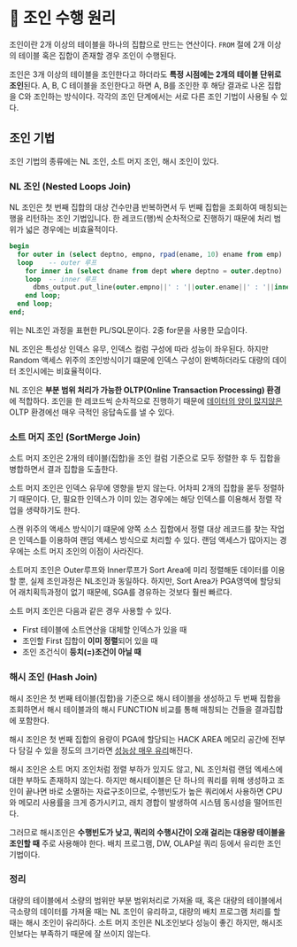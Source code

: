 # 🐬 조인 수행 원리

조인이란 2개 이상의 테이블을 하나의 집합으로 만드는 연산이다. `FROM` 절에 2개 이상의 테이블 혹은 집합이 존재할 경우 조인이 수행된다.

조인은 3개 이상의 테이블을 조인한다고 하더라도 **특정 시점에는 2개의 테이블 단위로 조인**된다. A, B, C 테이블을 조인한다고 하면 A, B를 조인한 후 해당 결과로 나온 집합을 C와 조인하는 방식이다. 각각의 조인 단계에서는 서로 다른 조인 기법이 사용될 수 있다.

## 조인 기법

조인 기법의 종류에는 NL 조인, 소트 머지 조인, 해시 조인이 있다.

### NL 조인 (Nested Loops Join)

NL 조인은 첫 번째 집합의 대상 건수만큼 반복하면서 두 번째 집합을 조회하여 매칭되는 행을 리턴하는 조인 기법입니다. 한 레코드(행)씩 순차적으로 진행하기 때문에 처리 범위가 넓은 경우에는 비효율적이다.

```sql
begin
  for outer in (select deptno, empno, rpad(ename, 10) ename from emp)
  loop    -- outer 루프
    for inner in (select dname from dept where deptno = outer.deptno)
    loop  -- inner 루프
      dbms_output.put_line(outer.empno||' : '||outer.ename||' : '||inner.dname);
    end loop;
  end loop;
end;
```

위는 NL조인 과정을 표현한 PL/SQL문이다. 2중 for문을 사용한 모습이다.

NL 조인은 특성상 인덱스 유무, 인덱스 컬럼 구성에 따라 성능이 좌우된다. 하지만 Random 액세스 위주의 조인방식이기 떄문에 인덱스 구성이 완벽하더라도 대량의 데이터 조인시에는 비효율적이다.

NL 조인은 **부분 범위 처리가 가능한 OLTP(Online Transaction Processing) 환경**에 적합하다. 조인을 한 레코드씩 순차적으로 진행하기 때문에 <u>데이터의 양이 많지않은</u> OLTP 환경에선 매우 극적인 응답속도를 낼 수 있다.

### 소트 머지 조인 (SortMerge Join)

소트 머지 조인은 2개의 테이블(집합)을 조인 컬럼 기준으로 모두 정렬한 후 두 집합을 병합하면서 결과 집합을 도출한다.

소트 머지 조인은 인덱스 유무에 영향을 받지 않는다. 어차피 2개의 집합을 몯두 정렬하기 때문이다. 단, 필요한 인덱스가 이미 있는 경우에는 해당 인덱스를 이용해서 정렬 작업을 생략하기도 한다.

스캔 위주의 액세스 방식이기 떄문에 양쪽 소스 집합에서 정렬 대상 레코드를 찾는 작업은 인덱스틑 이용하여 랜덤 액세스 방식으로 처리할 수 있다. 랜덤 액세스가 많아지는 경우에는 소트 머지 조인의 이점이 사라진다.

소트머지 조인은 Outer루프와 Inner루프가 Sort Area에 미리 정렬해둔 데이터를 이용할 뿐, 실제 조인과정은 NL조인과 동일하다. 하지만, Sort Area가 PGA영역에 할당되어 래치획득과정이 없기 때문에, SGA를 경유하는 것보다 훨씬 빠르다.

소트 머지 조인은 다음과 같은 경우 사용할 수 있다.

- First 테이블에 소트연산을 대체할 인덱스가 있을 때
- 조인할 First 집합이 **이미 정렬**되어 있을 때
- 조인 조건식이 **등치(=)조건이 아닐 때**

### 해시 조인 (Hash Join)

해시 조인은 첫 번째 테이블(집합)을 기준으로 해시 테이블을 생성하고 두 번째 집합을 조회하면서 해시 테이블과의 해시 FUNCTION 비교를 통해 매칭되는 건들을 결과집합에 포함한다.

해시 조인은 첫 번째 집합의 용량이 PGA에 할당되는 HACK AREA 메모리 공간에 전부 다 담길 수 있을 정도의 크기라면 <u>성능상 매우 유리</u>해진다. 

해시 조인은 소트 머지 조인처럼 정렬 부하가 있지도 않고, NL 조인처럼 랜덤 엑세스에 대한 부하도 존재하지 않는다. 하지만 해시테이블은 단 하나의 쿼리를 위해 생성하고 조인이 끝나면 바로 소멸하는 자료구조이므로, 수행빈도가 높은 쿼리에서 사용하면 CPU와 메모리 사용률을 크게 증가시키고, 래치 경합이 발생하여 시스템 동시성을 떨어뜨린다.

그러므로 해시조인은 **수행빈도가 낮고, 쿼리의 수행시간이 오래 걸리는 대용량 테이블을 조인할 때** 주로 사용해야 한다. 배치 프로그램, DW, OLAP설 쿼리 등에서 유리한 조인 기법이다.

### 정리

대량의 테이블에서 소량의 범위만 부분 범위처리로 가져올 때, 혹은 대량의 테이블에서 극소량의 데이터를 가져올 때는 NL 조인이 유리하고, 대량의 배치 프로그램 처리를 할 때는 해시 조인이 유리하다. 소트 머지 조인은 NL조인보다 성능이 좋긴 하지만, 해시조인보다는 부족하기 때문에 잘 쓰이지 않는다.